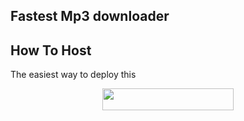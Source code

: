 
## Fastest Mp3 downloader



## How To Host
The easiest way to deploy this
<p align="center"><a href="https://heroku.com/deploy?template=https://github.com/shnider4/Dstele"> <img src="https://img.shields.io/badge/Deploy%20To%20Heroku-blueviolet?style=for-the-badge&logo=heroku" width="210" height="34.45"/></a></p>




